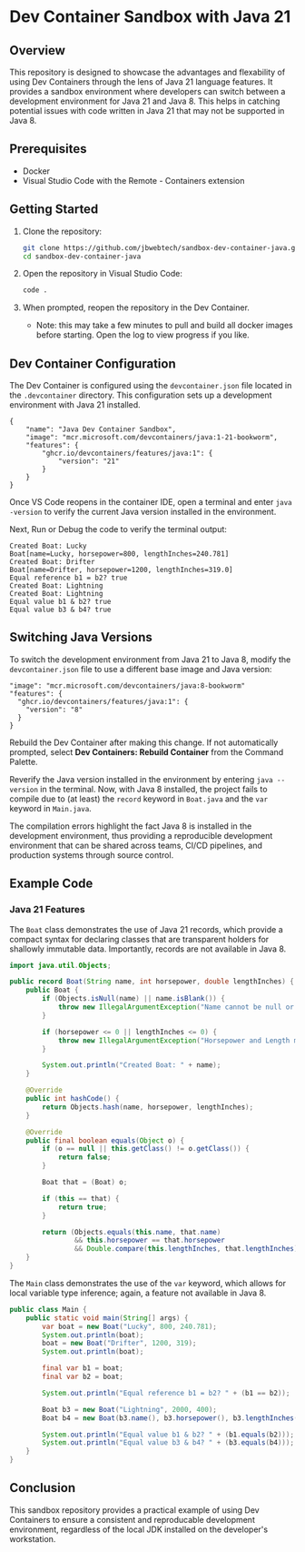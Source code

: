 # Dev Container Sandbox with Java 21

## Overview

This repository is designed to showcase the advantages and flexability of using Dev Containers through the lens of Java 21 language features. It provides a sandbox environment where developers can switch between a development environment for Java 21 and Java 8. This helps in catching potential issues with code written in Java 21 that may not be supported in Java 8.

## Prerequisites

- Docker
- Visual Studio Code with the Remote - Containers extension

## Getting Started

1. Clone the repository:
    ```sh
    git clone https://github.com/jbwebtech/sandbox-dev-container-java.git
    cd sandbox-dev-container-java
    ```

2. Open the repository in Visual Studio Code:
    ```sh
    code .
    ```

3. When prompted, reopen the repository in the Dev Container.
    * Note: this may take a few minutes to pull and build all docker images before starting. Open the log to view progress if you like.

## Dev Container Configuration

The Dev Container is configured using the `devcontainer.json` file located in the `.devcontainer` directory. This configuration sets up a development environment with Java 21 installed.

```jsonc
{
    "name": "Java Dev Container Sandbox",
    "image": "mcr.microsoft.com/devcontainers/java:1-21-bookworm",
    "features": {
        "ghcr.io/devcontainers/features/java:1": {
            "version": "21"
        }
    }
}
```

Once VS Code reopens in the container IDE, open a terminal and enter `java -version` to verify the current Java version installed in the environment.  

Next, Run or Debug the code to verify the terminal output:

```
Created Boat: Lucky
Boat[name=Lucky, horsepower=800, lengthInches=240.781]
Created Boat: Drifter
Boat[name=Drifter, horsepower=1200, lengthInches=319.0]
Equal reference b1 = b2? true
Created Boat: Lightning
Created Boat: Lightning
Equal value b1 & b2? true
Equal value b3 & b4? true
```

## Switching Java Versions

To switch the development environment from Java 21 to Java 8, modify the `devcontainer.json` file to use a different base image and Java version:

```jsonc
"image": "mcr.microsoft.com/devcontainers/java:8-bookworm"
"features": {
  "ghcr.io/devcontainers/features/java:1": {
    "version": "8"
  }
}
```

Rebuild the Dev Container after making this change.  If not automatically prompted, select **Dev Containers: Rebuild Container** from the Command Palette.

Reverify the Java version installed in the environment by entering `java --version` in the terminal.  Now, with Java 8 installed, the project fails to compile due to (at least) the `record` keyword in `Boat.java` and the `var` keyword in `Main.java`.

The compilation errors highlight the fact Java 8 is installed in the development environment, thus providing a reproducible development environment that can be shared across teams, CI/CD pipelines, and production systems through source control.

## Example Code

### Java 21 Features

The `Boat` class demonstrates the use of Java 21 records, which provide a compact syntax for declaring classes that are transparent holders for shallowly immutable data.  Importantly, records are not available in Java 8.

```java
import java.util.Objects;

public record Boat(String name, int horsepower, double lengthInches) {
    public Boat {
        if (Objects.isNull(name) || name.isBlank()) {
            throw new IllegalArgumentException("Name cannot be null or empty");
        }

        if (horsepower <= 0 || lengthInches <= 0) {
            throw new IllegalArgumentException("Horsepower and Length must be greater than 0");
        }

        System.out.println("Created Boat: " + name);
    }

    @Override
    public int hashCode() {
        return Objects.hash(name, horsepower, lengthInches);
    }

    @Override
    public final boolean equals(Object o) {
        if (o == null || this.getClass() != o.getClass()) {
            return false;
        }

        Boat that = (Boat) o;

        if (this == that) {
            return true;
        }

        return (Objects.equals(this.name, that.name)
                && this.horsepower == that.horsepower
                && Double.compare(this.lengthInches, that.lengthInches) == 0);
    }
}
```

The `Main` class demonstrates the use of the `var` keyword, which allows for local variable type inference; again, a feature not available in Java 8.

```java
public class Main {
    public static void main(String[] args) {
        var boat = new Boat("Lucky", 800, 240.781);
        System.out.println(boat);
        boat = new Boat("Drifter", 1200, 319);
        System.out.println(boat);

        final var b1 = boat;
        final var b2 = boat;

        System.out.println("Equal reference b1 = b2? " + (b1 == b2));

        Boat b3 = new Boat("Lightning", 2000, 400);
        Boat b4 = new Boat(b3.name(), b3.horsepower(), b3.lengthInches());

        System.out.println("Equal value b1 & b2? " + (b1.equals(b2)));
        System.out.println("Equal value b3 & b4? " + (b3.equals(b4)));
    }
}
```

## Conclusion

This sandbox repository provides a practical example of using Dev Containers to ensure a consistent and reproducable development environment, regardless of the local JDK installed on the developer's workstation.
